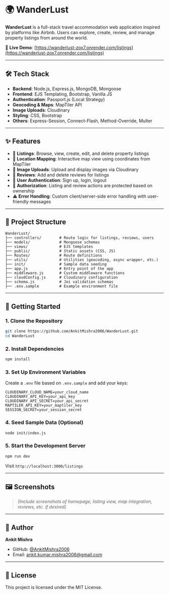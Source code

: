 # 🌍 WanderLust

**WanderLust** is a full-stack travel accommodation web application inspired by platforms like Airbnb. Users can explore, create, review, and manage property listings from around the world.

🔗 **Live Demo**: [https://wanderlust-zox7.onrender.com/listings](https://wanderlust-zox7.onrender.com/listings)

---

## 🛠️ Tech Stack

- **Backend**: Node.js, Express.js, MongoDB, Mongoose
- **Frontend**: EJS Templating, Bootstrap, Vanilla JS
- **Authentication**: Passport.js (Local Strategy)
- **Geocoding & Maps**: MapTiler API
- **Image Uploads**: Cloudinary
- **Styling**: CSS, Bootstrap
- **Others**: Express-Session, Connect-Flash, Method-Override, Multer

---

## ✨ Features

- 🏡 **Listings**: Browse, view, create, edit, and delete property listings
- 📍 **Location Mapping**: Interactive map view using coordinates from MapTiler
- 📸 **Image Uploads**: Upload and display images via Cloudinary
- 💬 **Reviews**: Add and delete reviews for listings
- 👤 **User Authentication**: Sign up, login, logout
- 🔐 **Authorization**: Listing and review actions are protected based on ownership
- ⚠️ **Error Handling**: Custom client/server-side error handling with user-friendly messages

---

## 📂 Project Structure

```
WanderLust/
├── controllers/        # Route logic for listings, reviews, users
├── models/             # Mongoose schemas
├── views/              # EJS templates
├── public/             # Static assets (CSS, JS)
├── Routes/             # Route definitions
├── utils/              # Utilities (geocoding, async wrapper, etc.)
├── init/               # Sample data seeding
├── app.js              # Entry point of the app
├── middleware.js       # Custom middleware functions
├── cloudConfig.js      # Cloudinary configuration
├── schema.js           # Joi validation schemas
├── .env.sample         # Example environment file
```

---

## 🚀 Getting Started

### 1. Clone the Repository
```bash
git clone https://github.com/AnkitMishra2006/WanderLust.git
cd WanderLust
```

### 2. Install Dependencies
```bash
npm install
```

### 3. Set Up Environment Variables
Create a `.env` file based on `.env.sample` and add your keys:
```env
CLOUDINARY_CLOUD_NAME=your_cloud_name
CLOUDINARY_API_KEY=your_api_key
CLOUDINARY_API_SECRET=your_api_secret
MAPTILER_API_KEY=your_maptiler_key
SESSION_SECRET=your_session_secret
```

### 4. Seed Sample Data (Optional)
```bash
node init/index.js
```

### 5. Start the Development Server
```bash
npm run dev
```

Visit `http://localhost:3000/listings`

---

## 🖼️ Screenshots

> *(Include screenshots of homepage, listing view, map integration, reviews, etc. if desired)*

---

## 🤝 Author

**Ankit Mishra**

- GitHub: [@AnkitMishra2006](https://github.com/AnkitMishra2006)
- Email: ankit.kumar.mishra2006@gmail.com

---

## 📃 License

This project is licensed under the MIT License.
